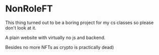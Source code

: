 # NonRoleFT
This thing turned out to be a boring project for my cs classes so please don't look at it.

A plain website with virtually no js and backend.

Besides no more NFTs as crypto is practically dead)
